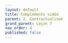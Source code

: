 ```yaml
---
layout: default
title: Compléments vidéo
parent: 2. Contractualisme
grand_parent: Leçon 7
nav_order: 4
published: false
---
```

